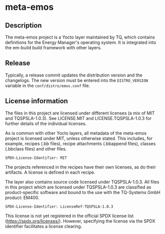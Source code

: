 # meta-emos
## Description
The meta-emos project is a Yocto layer maintained by TQ, which contains
definitions for the Energy Manager's operating system. It is integrated
into the em-build build framework with other layers.

## Release
Typically, a release commit updates the distribution version and the
changelogs. The new version must be entered into the `DISTRO_VERSION` variable
in the `conf/distro/emos.conf` file.

## License information
The files in this project are licensed under different licenses (a mix of MIT and TQSPSLA-1.0.3).
See LICENSE.MIT and LICENSE.TQSPSLA-1.0.3 for further details of the individual licenses.

As is common with other Yocto layers, all metadata of the meta-emos project is licensed
under MIT, unless otherwise stated. This includes, for example, recipes (.bb files),
recipe attachments (.bbappend files), classes (.bbclass files) and other files.

    SPDX-License-Identifier: MIT

The projects referenced in the recipes have their own licenses, as do their artifacts.
A license is defined in each recipe.

The layer also contains source code licensed under TQSPSLA-1.0.3. All files in this project
which are licensed under TQSPSLA-1.0.3 are classified as product-specific software
and bound to the use with the TQ-Systems GmbH product: EM400.

    SPDX-License-Identifier: LicenseRef-TQSPSLA-1.0.3

This license is not yet registered in the official SPDX license list (https://spdx.org/licenses/).
However, specifying the license via the SPDX identifier facilitates a license clearing.
